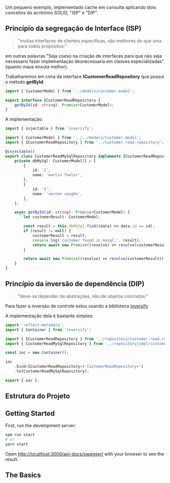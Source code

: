 Um pequeno exemplo, implementado cache em consulta aplicando dois conceitos do acrônimo SOLID, "ISP" e "DIP".

## Princípio da segregação de Interface (ISP)

> "muitas interfaces de clientes específicas, são melhores do que uma para todos propósitos."

em outras palavras "Seja coeso na criação de interfaces para que não seja necessario fazer implementação desnecessaria em classes especializadas"(quanto maus enxuta melhor).

Trabalharemos em cima da interface **ICustomerReadRepository** que possui o método
**getById**:

```ts
import { CustomerModel } from '../models/customer.model';

export interface ICustomerReadRepository {
	getById(id: string): Promise<CustomerModel>;
}
```

A implementação:

```ts
import { injectable } from 'inversify';

import { CustomerModel } from '../../models/customer.model';
import { ICustomerReadRepository } from '../customer.read.repository';

@injectable()
export class CustomerReadMySqlRepository implements ICustomerReadRepository {
	private dbMySql: CustomerModel[] = [
		{
			id: '2',
			name: 'martin fowler',
		},
		{
			id: '3',
			name: 'vernon vaughn',
		},
	];

	async getById(id: string): Promise<CustomerModel> {
		let customerResult: CustomerModel;

		const result = this.dbMySql.find((data) => data.id == id);
		if (result != null) {
			customerResult = result;
			console.log('customer found in mysql:', result);
			return await new Promise((resolve) => resolve(customerResult));
		}

		return await new Promise((resolve) => resolve(customerResult));
	}
}
```

## Princípio da inversão de dependência (DIP)

> "deve-se depender de abstrações, não de objetos concretos."

Para fazer a inversão de controle estou usando a biblioteca [inversify](https://inversify.io/)

A implementação dela é bastante simples:

```ts
import 'reflect-metadata';
import { Container } from 'inversify';

import { ICustomerReadRepository } from '../repository/customer.read.repository';
import { CustomerReadMySqlRepository } from '../repository/impl/customer.read.mysql.repository';

const ioc = new Container();

ioc
	.bind<ICustomerReadRepository>('CustomerReadRepository>')
	.to(CustomerReadMySqlRepository);

export { ioc };
```

## Estrutura do Projeto

## Getting Started

First, run the development server:

```bash
npm run start
# or
yarn start

```

Open [http://localhost:3000/api-docs/swagger/](http://localhost:3000/api-docs/swagger/) with your browser to see the result.

## The Basics
